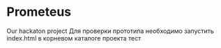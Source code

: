 # Prometeus
Our hackaton project
Для проверки прототипа необходимо запустить index.html в корневом каталоге проекта
тест